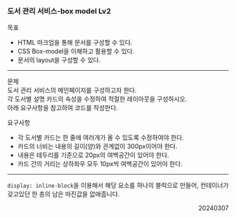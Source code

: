 ### 도서 관리 서비스-box model Lv2
목표  
- HTML 마크업을 통해 문서를 구성할 수 있다.
- CSS Box-model을 이해하고 활용할 수 있다.
- 문서의 layout을 구성할 수 있다.
---
문제  
도서 관리 서비스의 메인페이지를 구성하고자 한다.  
각 도서별 설명 카드의 속성을 수정하여 적절한 레이아웃을 구성하시오.  
아래 요구사항을 참고하여 코드를 작성한다.  

요구사항  
- 각 도서별 카드는 한 줄에 여러개가 올 수 있도록 수정하여야 한다.
- 카드의 너비는 내용의 길이(양)와 관계없이 300px이어야 한다.
- 내용은 테두리를 기준으로 20px의 여백공간이 있어야 한다.
- 카드 간의 거리는 상하좌우 모두 10px씩 여백공간이 있어야 한다.
---
`display: inline-block`을 이용해서 해당 요소를 하나의 블럭으로 만들어, 컨테이너가 갖고있던 한 층의 남은 마진값을 없애줍니다.
<div style="text-align: right">20240307</div>